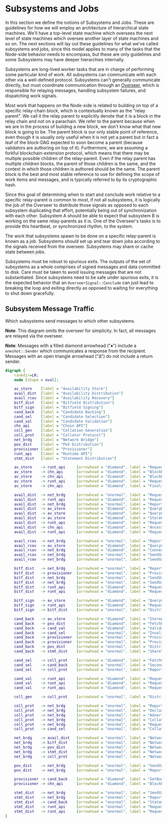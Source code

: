 # Subsystems and Jobs

In this section we define the notions of Subsystems and Jobs. These are guidelines for how we will employ an architecture of hierarchical state machines. We'll have a top-level state machine which oversees the next level of state machines which oversee another layer of state machines and so on. The next sections will lay out these guidelines for what we've called subsystems and jobs, since this model applies to many of the tasks that the Node-side behavior needs to encompass, but these are only guidelines and some Subsystems may have deeper hierarchies internally.

Subsystems are long-lived worker tasks that are in charge of performing some particular kind of work. All subsystems can communicate with each other via a well-defined protocol. Subsystems can't generally communicate directly, but must coordinate communication through an [Overseer](overseer.md), which is responsible for relaying messages, handling subsystem failures, and dispatching work signals.

Most work that happens on the Node-side is related to building on top of a specific relay-chain block, which is contextually known as the "relay parent". We call it the relay parent to explicitly denote that it is a block in the relay chain and not on a parachain. We refer to the parent because when we are in the process of building a new block, we don't know what that new block is going to be. The parent block is our only stable point of reference, even though it is usually only useful when it is not yet a parent but in fact a leaf of the block-DAG expected to soon become a parent (because validators are authoring on top of it). Furthermore, we are assuming a forkful blockchain-extension protocol, which means that there may be multiple possible children of the relay-parent. Even if the relay parent has multiple children blocks, the parent of those children is the same, and the context in which those children is authored should be the same. The parent block is the best and most stable reference to use for defining the scope of work items and messages, and is typically referred to by its cryptographic hash.

Since this goal of determining when to start and conclude work relative to a specific relay-parent is common to most, if not all subsystems, it is logically the job of the Overseer to distribute those signals as opposed to each subsystem duplicating that effort, potentially being out of synchronization with each other. Subsystem A should be able to expect that subsystem B is working on the same relay-parents as it is. One of the Overseer's tasks is to provide this heartbeat, or synchronized rhythm, to the system.

The work that subsystems spawn to be done on a specific relay-parent is known as a job. Subsystems should set up and tear down jobs according to the signals received from the overseer. Subsystems may share or cache state between jobs.

Subsystems must be robust to spurious exits. The outputs of the set of subsystems as a whole comprises of signed messages and data committed to disk. Care must be taken to avoid issuing messages that are not substantiated. Since subsystems need to be safe under spurious exits, it is the expected behavior that an `OverseerSignal::Conclude` can just lead to breaking the loop and exiting directly as opposed to waiting for everything to shut down gracefully.

## Subsystem Message Traffic

Which subsystems send messages to which other subsystems.

**Note**: This diagram omits the overseer for simplicity. In fact, all messages are relayed via the overseer.

**Note**: Messages with a filled diamond arrowhead ("♦") include a `oneshot::Sender` which communicates a response from the recipient.
Messages with an open triangle arrowhead ("Δ") do not include a return sender.

```dot process
digraph {
    rankdir=LR;
    node [shape = oval];

    av_store    [label = "Availability Store"]
    avail_dist  [label = "Availability Distribution"]
    avail_rcov  [label = "Availability Recovery"]
    bitf_dist   [label = "Bitfield Distribution"]
    bitf_sign   [label = "Bitfield Signing"]
    cand_back   [label = "Candidate Backing"]
    cand_sel    [label = "Candidate Selection"]
    cand_val    [label = "Candidate Validation"]
    chn_api     [label = "Chain API"]
    coll_gen    [label = "Collation Generation"]
    coll_prot   [label = "Collator Protocol"]
    net_brdg    [label = "Network Bridge"]
    pov_dist    [label = "PoV Distribution"]
    provisioner [label = "Provisioner"]
    runt_api    [label = "Runtime API"]
    stmt_dist   [label = "Statement Distribution"]

    av_store    -> runt_api     [arrowhead = "diamond", label = "Request::CandidateEvents"]
    av_store    -> chn_api      [arrowhead = "diamond", label = "BlockNumber"]
    av_store    -> chn_api      [arrowhead = "diamond", label = "BlockHeader"]
    av_store    -> runt_api     [arrowhead = "diamond", label = "Request::Validators"]
    av_store    -> chn_api      [arrowhead = "diamond", label = "FinalizedBlockHash"]

    avail_dist  -> net_brdg     [arrowhead = "onormal", label = "Request::SendValidationMessages"]
    avail_dist  -> runt_api     [arrowhead = "diamond", label = "Request::AvailabilityCores"]
    avail_dist  -> net_brdg     [arrowhead = "onormal", label = "ReportPeer"]
    avail_dist  -> av_store     [arrowhead = "diamond", label = "QueryDataAvailability"]
    avail_dist  -> av_store     [arrowhead = "diamond", label = "QueryChunk"]
    avail_dist  -> av_store     [arrowhead = "diamond", label = "StoreChunk"]
    avail_dist  -> runt_api     [arrowhead = "diamond", label = "Request::Validators"]
    avail_dist  -> chn_api      [arrowhead = "diamond", label = "Ancestors"]
    avail_dist  -> runt_api     [arrowhead = "diamond", label = "Request::SessionIndexForChild"]

    avail_rcov  -> net_brdg     [arrowhead = "onormal", label = "ReportPeer"]
    avail_rcov  -> av_store     [arrowhead = "diamond", label = "QueryChunk"]
    avail_rcov  -> net_brdg     [arrowhead = "diamond", label = "ConnectToValidators"]
    avail_rcov  -> net_brdg     [arrowhead = "onormal", label = "SendValidationMessage::Chunk"]
    avail_rcov  -> net_brdg     [arrowhead = "onormal", label = "SendValidationMessage::RequestChunk"]

    bitf_dist   -> net_brdg     [arrowhead = "onormal", label = "ReportPeer"]
    bitf_dist   -> provisioner  [arrowhead = "onormal", label = "ProvisionableData::Bitfield"]
    bitf_dist   -> net_brdg     [arrowhead = "onormal", label = "SendValidationMessage"]
    bitf_dist   -> net_brdg     [arrowhead = "onormal", label = "SendValidationMessage"]
    bitf_dist   -> runt_api     [arrowhead = "diamond", label = "Request::Validatiors"]
    bitf_dist   -> runt_api     [arrowhead = "diamond", label = "Request::SessionIndexForChild"]

    bitf_sign   -> av_store     [arrowhead = "diamond", label = "QueryChunkAvailability"]
    bitf_sign   -> runt_api     [arrowhead = "diamond", label = "Request::AvailabilityCores"]
    bitf_sign   -> bitf_dist    [arrowhead = "onormal", label = "DistributeBitfield"]

    cand_back   -> av_store     [arrowhead = "diamond", label = "StoreAvailableData"]
    cand_back   -> pov_dist     [arrowhead = "diamond", label = "FetchPoV"]
    cand_back   -> cand_val     [arrowhead = "diamond", label = "ValidateFromChainState"]
    cand_back   -> cand_sel     [arrowhead = "onormal", label = "Invalid"]
    cand_back   -> provisioner  [arrowhead = "onormal", label = "ProvisionableData::MisbehaviorReport"]
    cand_back   -> provisioner  [arrowhead = "onormal", label = "ProvisionableData::BackedCandidate"]
    cand_back   -> pov_dist     [arrowhead = "onormal", label = "DistributePoV"]
    cand_back   -> stmt_dist    [arrowhead = "onormal", label = "Share"]

    cand_sel    -> coll_prot    [arrowhead = "diamond", label = "FetchCollation"]
    cand_sel    -> cand_back    [arrowhead = "onormal", label = "Second"]
    cand_sel    -> coll_prot    [arrowhead = "onormal", label = "ReportCollator"]

    cand_val    -> runt_api     [arrowhead = "diamond", label = "Request::PersistedValidationData"]
    cand_val    -> runt_api     [arrowhead = "diamond", label = "Request::ValidationCode"]
    cand_val    -> runt_api     [arrowhead = "diamond", label = "Request::CheckValidationOutputs"]

    coll_gen    -> coll_prot    [arrowhead = "onormal", label = "DistributeCollation"]

    coll_prot   -> net_brdg     [arrowhead = "onormal", label = "ReportPeer"]
    coll_prot   -> net_brdg     [arrowhead = "onormal", label = "Declare"]
    coll_prot   -> net_brdg     [arrowhead = "onormal", label = "AdvertiseCollation"]
    coll_prot   -> net_brdg     [arrowhead = "onormal", label = "Collation"]
    coll_prot   -> net_brdg     [arrowhead = "onormal", label = "RequestCollation"]
    coll_prot   -> cand_sel     [arrowhead = "onormal", label = "Collation"]

    net_brdg    -> avail_dist   [arrowhead = "onormal", label = "NetworkBridgeUpdateV1"]
    net_brdg    -> bitf_dist    [arrowhead = "onormal", label = "NetworkBridgeUpdateV1"]
    net_brdg    -> pov_dist     [arrowhead = "onormal", label = "NetworkBridgeUpdateV1"]
    net_brdg    -> stmt_dist    [arrowhead = "onormal", label = "NetworkBridgeUpdateV1"]
    net_brdg    -> coll_prot    [arrowhead = "onormal", label = "NetworkBridgeUpdateV1"]

    pov_dist    -> net_brdg     [arrowhead = "onormal", label = "SendValidationMessage"]
    pov_dist    -> net_brdg     [arrowhead = "onormal", label = "ReportPeer"]

    provisioner -> cand_back    [arrowhead = "diamond", label = "GetBackedCandidates"]
    provisioner -> chn_api      [arrowhead = "diamond", label = "BlockNumber"]

    stmt_dist   -> net_brdg     [arrowhead = "onormal", label = "SendValidationMessage"]
    stmt_dist   -> net_brdg     [arrowhead = "onormal", label = "ReportPeer"]
    stmt_dist   -> cand_back    [arrowhead = "onormal", label = "Statement"]
    stmt_dist   -> runt_api     [arrowhead = "onormal", label = "Request::Validators"]
    stmt_dist   -> runt_api     [arrowhead = "onormal", label = "Request::SessionIndexForChild"]
}
```
